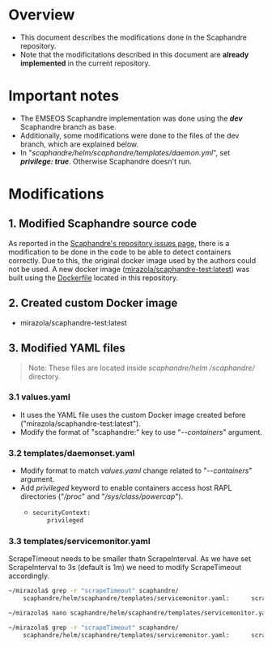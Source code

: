 # Overview
- This document describes the modifications done in the Scaphandre repository.
- Note that the modificitations described in this document are **already implemented** in the current repository.

# Important notes
- The EMSEOS Scaphandre implementation was done using the ***dev*** Scaphandre branch as base.
- Additionally, some modifications were done to the files of the dev branch, which are explained below.
- In "*scaphandre/helm/scaphandre/templates/daemon.yml*", set ***privilege: true***. Otherwise Scaphandre doesn't run.

# Modifications
## 1. Modified Scaphandre source code
As reported in the [Scaphandre's repository issues page](https://github.com/hubblo-org/scaphandre/issues/347), there is a modification to be done in the code to be able to detect containers correctly. Due to this, the original docker image used by the authors could not be used. A new docker image ([mirazola/scaphandre-test:latest](https://hub.docker.com/r/mirazola/scaphandre-test)) was built using the [Dockerfile](./scaphandre/Dockerfile) located in this repository.


## 2. Created custom Docker image
- mirazola/scaphandre-test:latest

## 3. Modified YAML files
> Note: These files are located inside *scaphandre/helm
/scaphandre/* directory.

### 3.1 values.yaml
- It uses the YAML file uses the custom Docker image created before ("mirazola/scaphandre-test:latest").
- Modify the format of "scaphandre:" key to use "*--containers*" argument.

### 3.2 templates/daemonset.yaml
- Modify format to match *values.yaml* change related to "*--containers*" argument.
- Add *privileged* keyword to enable containers access host RAPL directories ("*/proc*" and "*/sys/class/powercap*").
  - ```bash
    securityContext:
        privileged
    ```
### 3.3 templates/servicemonitor.yaml
ScrapeTimeout needs to be smaller thatn ScrapeInterval. As we have set ScrapeInterval to 3s (default is 1m) we need to modify ScrapeTimeout accordingly.
```bash
~/mirazola$ grep -r "scrapeTimeout" scaphandre/
    scaphandre/helm/scaphandre/templates/servicemonitor.yaml:      scrapeTimeout: 30s

~/mirazola$ nano scaphandre/helm/scaphandre/templates/servicemonitor.yaml

~/mirazola$ grep -r "scrapeTimeout" scaphandre/
    scaphandre/helm/scaphandre/templates/servicemonitor.yaml:      scrapeTimeout: 2s
```